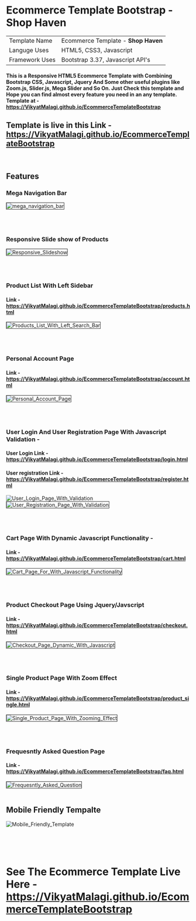 # Ecommerce Template Bootstrap - Shop Haven
<table>
  <tr>
    <td> Template Name </td>
    <td> Ecommerce Template - <strong>Shop Haven</strong> </td>
  </tr>
  <tr>
    <td> Languge Uses </td>
    <td> HTML5, CSS3, Javascript </td>
  </tr>
  <tr>
    <td> Framework Uses </td>
    <td> Bootstrap 3.37, Javascript API's</td>
  </tr>
</table>

#### This is a Responsive HTML5 Ecommerce Template with Combining Bootstrap CSS, Javascript, Jquery And Some other useful plugins like Zoom.js, Slider.js, Mega Slider and So On. Just Check this template and Hope you can find almost every feature you need in an any template. Template at - https://VikyatMalagi.github.io/EcommerceTemplateBootstrap


## Template is live in this Link - https://VikyatMalagi.github.io/EcommerceTemplateBootstrap

<br />

## Features

### Mega Navigation Bar
<img src="https://image.ibb.co/i647oG/mega_navigation_bar.jpg" alt="mega_navigation_bar" border="1">

<br /><br />
### Responsive Slide show of Products
<img src="https://image.ibb.co/eF27Nb/Responsive_Slideshow.jpg" alt="Responsive_Slideshow" border="1">


<br /><br />
### Product List With Left Sidebar 
#### Link - https://VikyatMalagi.github.io/EcommerceTemplateBootstrap/products.html
<img src="https://image.ibb.co/jjBj2b/Products_List_With_Left_Search_Bar.jpg" alt="Products_List_With_Left_Search_Bar" border="1">


<br /><br />
### Personal Account Page
#### Link - https://VikyatMalagi.github.io/EcommerceTemplateBootstrap/account.html
<img src="https://image.ibb.co/dfvivw/Personal_Account_Page.jpg" alt="Personal_Account_Page" border="1">


<br /><br />
### User Login And User Registration Page With Javascript Validation - 
#### User Login Link - https://VikyatMalagi.github.io/EcommerceTemplateBootstrap/login.html
#### User registration Link - https://VikyatMalagi.github.io/EcommerceTemplateBootstrap/register.html
<img src="https://image.ibb.co/eKJBFw/User_Login_Page_With_Validation.jpg" alt="User_Login_Page_With_Validation" border="0">
<img src="https://image.ibb.co/mjL2Nb/User_Registration_Page_With_Validation.jpg" alt="User_Registration_Page_With_Validation" border="1">

<br /><br />
### Cart Page With Dynamic Javascript Functionality - 
#### Link - https://VikyatMalagi.github.io/EcommerceTemplateBootstrap/cart.html
<img src="https://image.ibb.co/iaAaaw/Cart_Page_For_With_Javascript_Functionality.jpg" alt="Cart_Page_For_With_Javascript_Functionality" border="1">



<br /><br />
### Product Checkout Page Using Jquery/Javscript
#### Link - https://VikyatMalagi.github.io/EcommerceTemplateBootstrap/checkout.html
<img src="https://image.ibb.co/jot08G/Checkout_Page_Dynamic_With_Javascript.jpg" alt="Checkout_Page_Dynamic_With_Javascript" border="1">




<br /><br />
### Single Product Page With Zoom Effect
#### Link - https://VikyatMalagi.github.io/EcommerceTemplateBootstrap/product_single.html
<img src="https://image.ibb.co/bXVu2b/Single_Product_Page_With_Zooming_Effect.jpg" alt="Single_Product_Page_With_Zooming_Effect" border="1">



<br /><br />
### Frequesntly Asked Question Page
#### Link - https://VikyatMalagi.github.io/EcommerceTemplateBootstrap/faq.html
<img src="https://image.ibb.co/hG4kaw/Frequesntly_Asked_Question.jpg" alt="Frequesntly_Asked_Question" border="1">
 <br /><br />
 
 ## Mobile Friendly Tempalte
 <img src="https://image.ibb.co/kceyTG/Mobile_Friendly_Template.jpg" alt="Mobile_Friendly_Template" border="0">
 
  <br />  <br />  <br />
# See The Ecommerce Template Live Here - https://VikyatMalagi.github.io/EcommerceTemplateBootstrap
